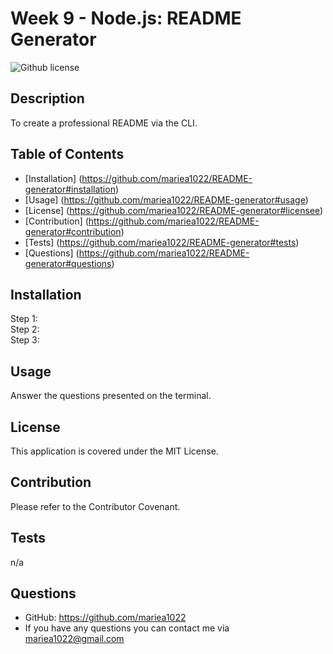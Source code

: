 # Week 9 - Node.js: README Generator
![Github license](https://img.shields.io/badge/License-MIT-yellow.svg)

## Description
To create a professional README via the CLI.

## Table of Contents
- [Installation] (https://github.com/mariea1022/README-generator#installation)
- [Usage] (https://github.com/mariea1022/README-generator#usage)
- [License] (https://github.com/mariea1022/README-generator#licensee)
- [Contribution] (https://github.com/mariea1022/README-generator#contribution)
- [Tests] (https://github.com/mariea1022/README-generator#tests)
- [Questions] (https://github.com/mariea1022/README-generator#questions)

## Installation 
Step 1: <br> Step 2: <br> Step 3: 

## Usage 
Answer the questions presented on the terminal.

## License 
This application is covered under the MIT License.

## Contribution 
Please refer to the Contributor Covenant.

## Tests 
n/a

## Questions
- GitHub: https://github.com/mariea1022 
- If you have any questions you can contact me via mariea1022@gmail.com

